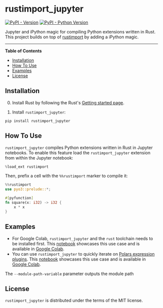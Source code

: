 # rustimport_jupyter

[![PyPI - Version](https://img.shields.io/pypi/v/rustimport_jupyter.svg)](https://pypi.org/project/rustimport_jupyter)
[![PyPI - Python Version](https://img.shields.io/pypi/pyversions/rustimport_jupyter.svg)](https://pypi.org/project/rustimport_jupyter)

Jupyter and iPython magic for compiling Python extensions written in Rust. This project builds on top of [rustimport](https://github.com/mityax/rustimport) by adding a iPython magic.

-----

**Table of Contents**

- [Installation](#installation)
- [How To Use](#how-to-use)
- [Examples](#examples)
- [License](#license)

## Installation

0. Install Rust by following the Rust's [Getting started page](https://www.rust-lang.org/learn/get-started).

1. Install `rustimport_jupyter`:
```console
pip install rustimport_jupyter
```

## How To Use

`rustimport_jupyter` compiles Python extensions written in Rust in Jupyter notebooks.
To enable this feature load the `rustimport_jupyter` extension from within the Jupyter notebook:

```python
%load_ext rustimport
```

Then, prefix a cell with the `%%rustimport` marker to compile it:

```rust
%%rustimport
use pyo3::prelude::*;

#[pyfunction]
fn square(x: i32) -> i32 {
    x * x
}
```

## Examples

- For Google Colab, `rustimport_jupyter` and the `rust` toolchain needs to be installed first. This
[notebook](https://github.com/thomasjpfan/rustimport_jupyter/blob/main/examples/rust_import_colab.ipynb)
showcases this use case and is available in [Google Colab](http://colab.research.google.com/github/thomasjpfan/rustimport_jupyter/blob/main/examples/rust_import_colab.ipynb).
- You can use `rustimport_jupyter` to quickly iterate on [Polars expression plugins](https://pola-rs.github.io/polars/user-guide/expressions/plugins/). This [notebook](https://github.com/thomasjpfan/rustimport_jupyter/blob/main/examples/polars_expression_plugins.ipynb) showcases this use case and is available in [Google Colab](http://colab.research.google.com/github/thomasjpfan/rustimport_jupyter/blob/main/examples/polars_expression_plugins.ipynb).

The `--module-path-variable` parameter outputs the module path

## License

`rustimport_jupyter` is distributed under the terms of the MIT license.
